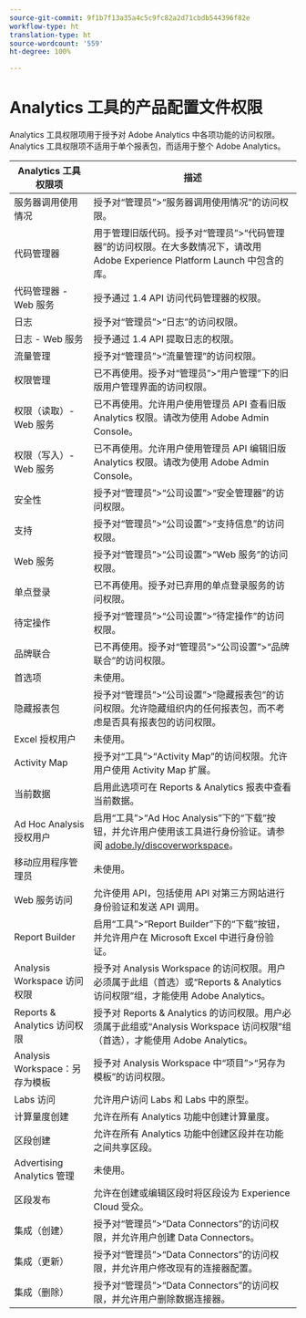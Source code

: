 ```yaml
---
source-git-commit: 9f1b7f13a35a4c5c9fc82a2d71cbdb544396f82e
workflow-type: ht
translation-type: ht
source-wordcount: '559'
ht-degree: 100%

---
```

# Analytics 工具的产品配置文件权限

Analytics 工具权限项用于授予对 Adobe Analytics 中各项功能的访问权限。Analytics 工具权限项不适用于单个报表包，而适用于整个 Adobe Analytics。

| Analytics 工具权限项 | 描述 |
|----|----|
| 服务器调用使用情况 | 授予对“管理员”>“服务器调用使用情况”的访问权限。 |
| 代码管理器 | 用于管理旧版代码。授予对“管理员”>“代码管理器”的访问权限。在大多数情况下，请改用 Adobe Experience Platform Launch 中包含的库。 |
| 代码管理器 - Web 服务 | 授予通过 1.4 API 访问代码管理器的权限。 |
| 日志 | 授予对“管理员”>“日志”的访问权限。 |
| 日志 - Web 服务 | 授予通过 1.4 API 提取日志的权限。 |
| 流量管理 | 授予对“管理员”>“流量管理”的访问权限。 |
| 权限管理 | 已不再使用。授予对“管理员”>“用户管理”下的旧版用户管理界面的访问权限。 |
| 权限（读取）- Web 服务 | 已不再使用。允许用户使用管理员 API 查看旧版 Analytics 权限。请改为使用 Adobe Admin Console。 |
| 权限（写入）- Web 服务 | 已不再使用。允许用户使用管理员 API 编辑旧版 Analytics 权限。请改为使用 Adobe Admin Console。 |
| 安全性 | 授予对“管理员”>“公司设置”>“安全管理器”的访问权限。 |
| 支持 | 授予对“管理员”>“公司设置”>“支持信息”的访问权限。 |
| Web 服务 | 授予对“管理员”>“公司设置”>“Web 服务”的访问权限。 |
| 单点登录 | 已不再使用。授予对已弃用的单点登录服务的访问权限。 |
| 待定操作 | 授予对“管理员”>“公司设置”>“待定操作”的访问权限。 |
| 品牌联合 | 已不再使用。授予对“管理员”>“公司设置”>“品牌联合”的访问权限。 |
| 首选项 | 未使用。 |
| 隐藏报表包 | 授予对“管理员”>“公司设置”>“隐藏报表包”的访问权限。允许隐藏组织内的任何报表包，而不考虑是否具有报表包的访问权限。 |
| Excel 授权用户 | 未使用。 |
| Activity Map | 授予对“工具”>“Activity Map”的访问权限。允许用户使用 Activity Map 扩展。 |
| 当前数据 | 启用此选项可在 Reports &amp; Analytics 报表中查看当前数据。 |
| Ad Hoc Analysis 授权用户 | 启用“工具”>“Ad Hoc Analysis”下的“下载”按钮，并允许用户使用该工具进行身份验证。请参阅 [adobe.ly/discoverworkspace](https://adobe.ly/discoverworkspace)。 |
| 移动应用程序管理员 | 未使用。 |
| Web 服务访问 | 允许使用 API，包括使用 API 对第三方网站进行身份验证和发送 API 调用。 |
| Report Builder | 启用“工具”>“Report Builder”下的“下载”按钮，并允许用户在 Microsoft Excel 中进行身份验证。 |
| Analysis Workspace 访问权限 | 授予对 Analysis Workspace 的访问权限。用户必须属于此组（首选）或“Reports &amp; Analytics 访问权限”组，才能使用 Adobe Analytics。 |
| Reports &amp; Analytics 访问权限 | 授予对 Reports &amp; Analytics 的访问权限。用户必须属于此组或“Analysis Workspace 访问权限”组（首选），才能使用 Adobe Analytics。 |
| Analysis Workspace：另存为模板 | 授予对 Analysis Workspace 中“项目”>“另存为模板”的访问权限。 |
| Labs 访问 | 允许用户访问 Labs 和 Labs 中的原型。 |
| 计算量度创建 | 允许在所有 Analytics 功能中创建计算量度。 |
| 区段创建 | 允许在所有 Analytics 功能中创建区段并在功能之间共享区段。 |
| Advertising Analytics 管理 | 未使用。 |
| 区段发布 | 允许在创建或编辑区段时将区段设为 Experience Cloud 受众。 |
| 集成（创建） | 授予对“管理员”>“Data Connectors”的访问权限，并允许用户创建 Data Connectors。 |
| 集成（更新） | 授予对“管理员”>“Data Connectors”的访问权限，并允许用户修改现有的连接器配置。 |
| 集成（删除） | 授予对“管理员”>“Data Connectors”的访问权限，并允许用户删除数据连接器。 |
